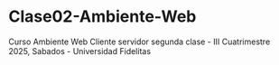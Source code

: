 # Clase02-Ambiente-Web
Curso Ambiente Web Cliente servidor segunda clase - III Cuatrimestre 2025, Sabados - Universidad Fidelitas
